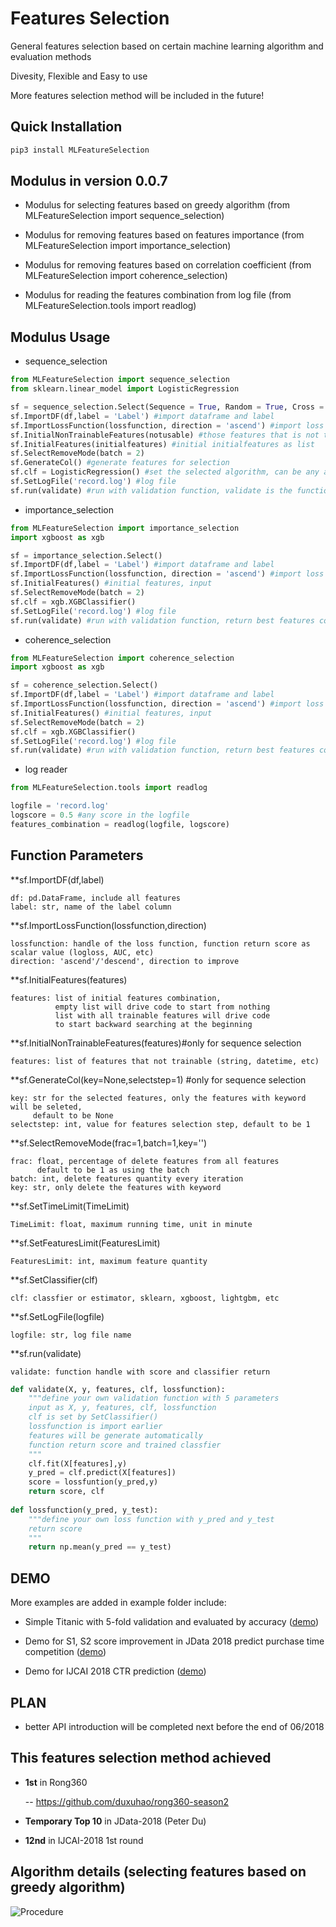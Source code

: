 # Features Selection

General features selection based on certain machine learning algorithm and evaluation methods

Divesity, Flexible and Easy to use

More features selection method will be included in the future!

## Quick Installation

```python
pip3 install MLFeatureSelection
```

## Modulus in version 0.0.7

- Modulus for selecting features based on greedy algorithm (from MLFeatureSelection import sequence_selection)

- Modulus for removing features based on features importance (from MLFeatureSelection import importance_selection)

- Modulus for removing features based on correlation coefficient (from MLFeatureSelection import coherence_selection)

- Modulus for reading the features combination from log file (from MLFeatureSelection.tools import readlog)

## Modulus Usage

- sequence_selection

```python
from MLFeatureSelection import sequence_selection
from sklearn.linear_model import LogisticRegression

sf = sequence_selection.Select(Sequence = True, Random = True, Cross = True) 
sf.ImportDF(df,label = 'Label') #import dataframe and label
sf.ImportLossFunction(lossfunction, direction = 'ascend') #import loss function handle and optimize direction, 'ascend' for AUC, ACC, 'descend' for logloss etc.
sf.InitialNonTrainableFeatures(notusable) #those features that is not trainable in the dataframe, user_id, string, etc
sf.InitialFeatures(initialfeatures) #initial initialfeatures as list
sf.SelectRemoveMode(batch = 2)
sf.GenerateCol() #generate features for selection
sf.clf = LogisticRegression() #set the selected algorithm, can be any algorithm
sf.SetLogFile('record.log') #log file
sf.run(validate) #run with validation function, validate is the function handle of the validation function, return best features combination
```

- importance_selection

```python
from MLFeatureSelection import importance_selection
import xgboost as xgb

sf = importance_selection.Select() 
sf.ImportDF(df,label = 'Label') #import dataframe and label
sf.ImportLossFunction(lossfunction, direction = 'ascend') #import loss function and optimize direction
sf.InitialFeatures() #initial features, input
sf.SelectRemoveMode(batch = 2)
sf.clf = xgb.XGBClassifier() 
sf.SetLogFile('record.log') #log file
sf.run(validate) #run with validation function, return best features combination
```

- coherence_selection

```python
from MLFeatureSelection import coherence_selection
import xgboost as xgb

sf = coherence_selection.Select() 
sf.ImportDF(df,label = 'Label') #import dataframe and label
sf.ImportLossFunction(lossfunction, direction = 'ascend') #import loss function and optimize direction
sf.InitialFeatures() #initial features, input
sf.SelectRemoveMode(batch = 2)
sf.clf = xgb.XGBClassifier() 
sf.SetLogFile('record.log') #log file
sf.run(validate) #run with validation function, return best features combination
```

- log reader

```python
from MLFeatureSelection.tools import readlog

logfile = 'record.log'
logscore = 0.5 #any score in the logfile
features_combination = readlog(logfile, logscore)
```

## Function Parameters

**sf.ImportDF(df,label)
    
    df: pd.DataFrame, include all features    
    label: str, name of the label column
    
**sf.ImportLossFunction(lossfunction,direction)

    lossfunction: handle of the loss function, function return score as scalar value (logloss, AUC, etc)    
    direction: 'ascend'/'descend', direction to improve
    
**sf.InitialFeatures(features)

    features: list of initial features combination,     
              empty list will drive code to start from nothing    
              list with all trainable features will drive code               
              to start backward searching at the beginning
              
**sf.InitialNonTrainableFeatures(features)#only for sequence selection

    features: list of features that not trainable (string, datetime, etc)

**sf.GenerateCol(key=None,selectstep=1) #only for sequence selection

    key: str for the selected features, only the features with keyword will be seleted,         
         default to be None         
    selectstep: int, value for features selection step, default to be 1
    
**sf.SelectRemoveMode(frac=1,batch=1,key='')

    frac: float, percentage of delete features from all features    
          default to be 1 as using the batch          
    batch: int, delete features quantity every iteration    
    key: str, only delete the features with keyword
    
**sf.SetTimeLimit(TimeLimit)

    TimeLimit: float, maximum running time, unit in minute
    

**sf.SetFeaturesLimit(FeaturesLimit)

    FeaturesLimit: int, maximum feature quantity
    
**sf.SetClassifier(clf)

    clf: classfier or estimator, sklearn, xgboost, lightgbm, etc

**sf.SetLogFile(logfile)

    logfile: str, log file name
    
**sf.run(validate)

    validate: function handle with score and classifier return
    
```python
def validate(X, y, features, clf, lossfunction):
    """define your own validation function with 5 parameters
    input as X, y, features, clf, lossfunction
    clf is set by SetClassifier()
    lossfunction is import earlier
    features will be generate automatically
    function return score and trained classfier
    """
    clf.fit(X[features],y)
    y_pred = clf.predict(X[features])
    score = lossfuntion(y_pred,y)
    return score, clf
    
def lossfunction(y_pred, y_test):
    """define your own loss function with y_pred and y_test
    return score
    """
    return np.mean(y_pred == y_test)

```

## DEMO

More examples are added in example folder include:

- Simple Titanic with 5-fold validation and evaluated by accuracy ([demo](https://github.com/duxuhao/Feature-Selection/tree/master/example/titanic))

- Demo for S1, S2 score improvement in JData 2018 predict purchase time competition ([demo](https://github.com/duxuhao/Feature-Selection/tree/master/example/JData2018))

- Demo for IJCAI 2018 CTR prediction ([demo](https://github.com/duxuhao/Feature-Selection/tree/master/example/IJCAI-2018))

## PLAN

- better API introduction will be completed next before the end of 06/2018


## This features selection method achieved

- **1st** in Rong360

   -- https://github.com/duxuhao/rong360-season2
   
- **Temporary Top 10** in JData-2018 (Peter Du)

- **12nd** in IJCAI-2018 1st round

## Algorithm details (selecting features based on greedy algorithm)

![Procedure](https://github.com/duxuhao/Feature-Selection/blob/master/Procedure0.png)
